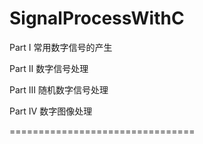  # SignalProcessWithC
Part I   常用数字信号的产生<p>
Part II  数字信号处理<p>
Part III 随机数字信号处理<p>
Part IV  数字图像处理<p>

================================
